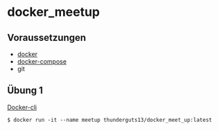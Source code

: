 # docker_meetup

## Voraussetzungen

* [docker](https://docs.docker.com/install/linux/docker-ce/ubuntu/)
* [docker-compose](https://docs.docker.com/compose/install/)
* git

## Übung 1

[Docker-cli](https://docs.docker.com/engine/reference/commandline/cli/)

```
$ docker run -it --name meetup thunderguts13/docker_meet_up:latest
```
